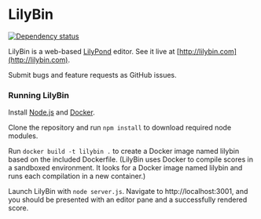 LilyBin
=======

[![Dependency status](https://img.shields.io/david/trevordixon/LilyBin.svg)](https://david-dm.org/trevordixon/LilyBin)

LilyBin is a web-based [LilyPond](http://www.lilypond.org) editor. See it live
at [http://lilybin.com](http://lilybin.com).

Submit bugs and feature requests as GitHub issues.

### Running LilyBin

Install [Node.js](https://nodejs.org/) and
[Docker](https://docs.docker.com/installation/).

Clone the repository and run `npm install` to download required node modules.

Run `docker build -t lilybin .` to create a Docker image named lilybin based on
the included Dockerfile. (LilyBin uses Docker to compile scores in a sandboxed
environment. It looks for a Docker image named lilybin and runs each compilation
in a new container.)

Launch LilyBin with `node server.js`. Navigate to http://localhost:3001, and you
should be presented with an editor pane and a successfully rendered score.
